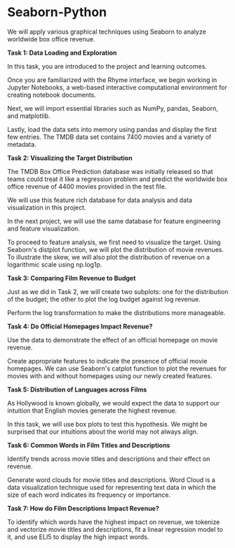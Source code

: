 # Seaborn-Python
We will apply various graphical techniques using Seaborn to analyze worldwide box office revenue.

<b>Task 1: Data Loading and Exploration</b>

In this task, you are introduced to the project and learning outcomes. 

Once you are familiarized with the Rhyme interface, we begin working in Jupyter Notebooks, a web-based interactive computational environment for creating notebook documents. 

Next, we will import essential libraries such as NumPy, pandas, Seaborn, and matplotlib. 

Lastly, load the data sets into memory using pandas and display the first few entries. The TMDB data set contains 7400 movies and a variety of metadata.

<b>Task 2: Visualizing the Target Distribution</b>

The TMDB Box Office Prediction database was initially released so that teams could treat it like a regression problem and predict the worldwide box office revenue of 4400 movies provided in the test file. 

We will use this feature rich database for data analysis and data visualization in this project. 

In the next project, we will use the same database for feature engineering and feature visualization.  

To proceed to feature analysis, we first need to visualize the target. Using Seaborn's distplot function, we will plot the distribution of movie revenues. To illustrate the skew, we will also plot the distribution of revenue on a logarithmic scale using np.log1p.

<b>Task 3: Comparing Film Revenue to Budget</b>

Just as we did in Task 2, we will create two subplots: one for the distribution of the budget; the other to plot the log budget against log revenue. 

Perform the log transformation to make the distributions more manageable. 

<b>Task 4: Do Official Homepages Impact Revenue?</b>

Use the data to demonstrate the effect of an official homepage on movie revenue. 

Create appropriate features to indicate the presence of official movie homepages. We can use Seaborn's catplot function to plot the revenues for movies with and without homepages using our newly created features.

<b>Task 5: Distribution of Languages across Films</b>

As Hollywood is known globally, we would expect the data to support our intuition that English movies generate the highest revenue. 

In this task, we will use box plots to test this hypothesis. We might be surprised that our intuitions about the world may not always align.

<b>Task 6: Common Words in Film Titles and Descriptions</b>

Identify trends across movie titles and descriptions and their effect on revenue. 

Generate word clouds for movie titles and descriptions. Word Cloud is a data visualization technique used for representing text data in which the size of each word indicates its frequency or importance. 

<b>Task 7: How do Film Descriptions Impact Revenue?</b>

To identify which words have the highest impact on revenue, we tokenize and vectorize movie titles and descriptions, fit a linear regression model to it, and use ELI5 to display the high impact words.
